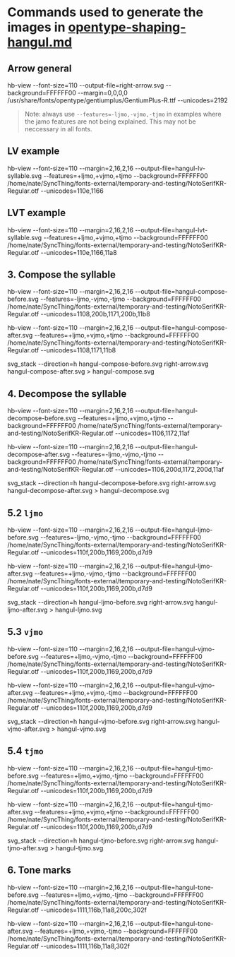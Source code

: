 # Commands used to generate the images in [opentype-shaping-hangul.md](../../opentype-shaping-hangul.md)

## Arrow general

hb-view --font-size=110 --output-file=right-arrow.svg --background=FFFFFF00 --margin=0,0,0,0 /usr/share/fonts/opentype/gentiumplus/GentiumPlus-R.ttf --unicodes=2192


> Note: always use `--features=-ljmo,-vjmo,-tjmo` in examples where
> the jamo features are not being explained. This may not be
> neccessary in all fonts.


## LV example

hb-view --font-size=110 --margin=2,16,2,16 --output-file=hangul-lv-syllable.svg --features=+ljmo,+vjmo,+tjmo --background=FFFFFF00 /home/nate/SyncThing/fonts-external/temporary-and-testing/NotoSerifKR-Regular.otf --unicodes=110e,1166


## LVT example

hb-view --font-size=110 --margin=2,16,2,16 --output-file=hangul-lvt-syllable.svg --features=+ljmo,+vjmo,+tjmo --background=FFFFFF00 /home/nate/SyncThing/fonts-external/temporary-and-testing/NotoSerifKR-Regular.otf --unicodes=110e,1166,11a8


## 3. Compose the syllable

hb-view --font-size=110 --margin=2,16,2,16 --output-file=hangul-compose-before.svg --features=-ljmo,-vjmo,-tjmo --background=FFFFFF00 /home/nate/SyncThing/fonts-external/temporary-and-testing/NotoSerifKR-Regular.otf --unicodes=1108,200b,1171,200b,11b8

hb-view --font-size=110 --margin=2,16,2,16 --output-file=hangul-compose-after.svg --features=+ljmo,+vjmo,+tjmo --background=FFFFFF00 /home/nate/SyncThing/fonts-external/temporary-and-testing/NotoSerifKR-Regular.otf --unicodes=1108,1171,11b8

svg_stack --direction=h hangul-compose-before.svg right-arrow.svg hangul-compose-after.svg > hangul-compose.svg


## 4. Decompose the syllable

hb-view --font-size=110 --margin=2,16,2,16 --output-file=hangul-decompose-before.svg --features=+ljmo,+vjmo,+tjmo --background=FFFFFF00 /home/nate/SyncThing/fonts-external/temporary-and-testing/NotoSerifKR-Regular.otf --unicodes=1106,1172,11af

hb-view --font-size=110 --margin=2,16,2,16 --output-file=hangul-decompose-after.svg --features=-ljmo,-vjmo,-tjmo --background=FFFFFF00 /home/nate/SyncThing/fonts-external/temporary-and-testing/NotoSerifKR-Regular.otf --unicodes=1106,200d,1172,200d,11af

svg_stack --direction=h hangul-decompose-before.svg right-arrow.svg hangul-decompose-after.svg > hangul-decompose.svg


## 5.2 `ljmo`

hb-view --font-size=110 --margin=2,16,2,16 --output-file=hangul-ljmo-before.svg --features=-ljmo,-vjmo,-tjmo --background=FFFFFF00 /home/nate/SyncThing/fonts-external/temporary-and-testing/NotoSerifKR-Regular.otf --unicodes=110f,200b,1169,200b,d7d9

hb-view --font-size=110 --margin=2,16,2,16 --output-file=hangul-ljmo-after.svg --features=+ljmo,-vjmo,-tjmo --background=FFFFFF00 /home/nate/SyncThing/fonts-external/temporary-and-testing/NotoSerifKR-Regular.otf --unicodes=110f,200b,1169,200b,d7d9

svg_stack --direction=h hangul-ljmo-before.svg right-arrow.svg hangul-ljmo-after.svg > hangul-ljmo.svg


## 5.3 `vjmo`

hb-view --font-size=110 --margin=2,16,2,16 --output-file=hangul-vjmo-before.svg --features=+ljmo,-vjmo,-tjmo --background=FFFFFF00 /home/nate/SyncThing/fonts-external/temporary-and-testing/NotoSerifKR-Regular.otf --unicodes=110f,200b,1169,200b,d7d9

hb-view --font-size=110 --margin=2,16,2,16 --output-file=hangul-vjmo-after.svg --features=+ljmo,+vjmo,-tjmo --background=FFFFFF00 /home/nate/SyncThing/fonts-external/temporary-and-testing/NotoSerifKR-Regular.otf --unicodes=110f,200b,1169,200b,d7d9

svg_stack --direction=h hangul-vjmo-before.svg right-arrow.svg hangul-vjmo-after.svg > hangul-vjmo.svg


## 5.4 `tjmo`

hb-view --font-size=110 --margin=2,16,2,16 --output-file=hangul-tjmo-before.svg --features=+ljmo,+vjmo,-tjmo --background=FFFFFF00 /home/nate/SyncThing/fonts-external/temporary-and-testing/NotoSerifKR-Regular.otf --unicodes=110f,200b,1169,200b,d7d9

hb-view --font-size=110 --margin=2,16,2,16 --output-file=hangul-tjmo-after.svg --features=+ljmo,+vjmo,+tjmo --background=FFFFFF00 /home/nate/SyncThing/fonts-external/temporary-and-testing/NotoSerifKR-Regular.otf --unicodes=110f,200b,1169,200b,d7d9

svg_stack --direction=h hangul-tjmo-before.svg right-arrow.svg hangul-tjmo-after.svg > hangul-tjmo.svg


## 6. Tone marks

hb-view --font-size=110 --margin=2,16,2,16 --output-file=hangul-tone-before.svg --features=+ljmo,+vjmo,-tjmo --background=FFFFFF00 /home/nate/SyncThing/fonts-external/temporary-and-testing/NotoSerifKR-Regular.otf --unicodes=1111,116b,11a8,200c,302f

hb-view --font-size=110 --margin=2,16,2,16 --output-file=hangul-tone-after.svg --features=+ljmo,+vjmo,-tjmo --background=FFFFFF00 /home/nate/SyncThing/fonts-external/temporary-and-testing/NotoSerifKR-Regular.otf --unicodes=1111,116b,11a8,302f



































